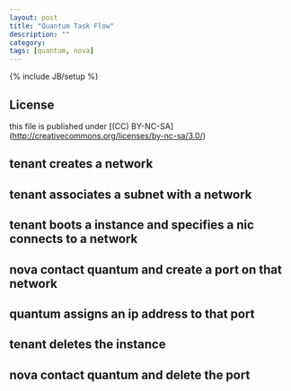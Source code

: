 ```yaml
---
layout: post
title: "Quantum Task Flow"
description: ""
category: 
tags: [quantum, nova]
---
```

{% include JB/setup %}
## License
this file is published under [(CC) BY-NC-SA]
(http://creativecommons.org/licenses/by-nc-sa/3.0/)

## tenant creates a network

## tenant associates a subnet with a network

## tenant boots a instance and specifies a nic connects to a network

## nova contact quantum and create a port on that network

## quantum assigns an ip address to that port

## tenant deletes the instance

## nova contact quantum and delete the port